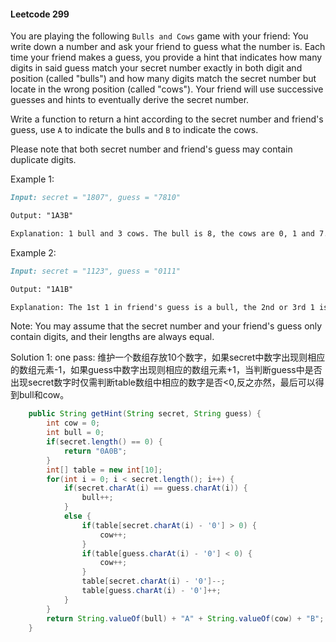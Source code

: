 #### Leetcode 299

You are playing the following `Bulls and Cows` game with your friend: You write down a number and ask your friend to guess what the number is. Each time your friend makes a guess, you provide a hint that indicates how many digits in said guess match your secret number exactly in both digit and position (called "bulls") and how many digits match the secret number but locate in the wrong position (called "cows"). Your friend will use successive guesses and hints to eventually derive the secret number.

Write a function to return a hint according to the secret number and friend's guess, use `A` to indicate the bulls and `B` to indicate the cows.

Please note that both secret number and friend's guess may contain duplicate digits.

Example 1:

```md
Input: secret = "1807", guess = "7810"

Output: "1A3B"

Explanation: 1 bull and 3 cows. The bull is 8, the cows are 0, 1 and 7.
```

Example 2:

```md
Input: secret = "1123", guess = "0111"

Output: "1A1B"

Explanation: The 1st 1 in friend's guess is a bull, the 2nd or 3rd 1 is a cow.
```

Note: You may assume that the secret number and your friend's guess only contain digits, and their lengths are always equal.

Solution 1: one pass:
维护一个数组存放10个数字，如果secret中数字出现则相应的数组元素-1，如果guess中数字出现则相应的数组元素+1，当判断guess中是否出现secret数字时仅需判断table数组中相应的数字是否<0,反之亦然，最后可以得到bull和cow。

```java
    public String getHint(String secret, String guess) {
        int cow = 0;
        int bull = 0;
        if(secret.length() == 0) {
            return "0A0B";
        }
        int[] table = new int[10];
        for(int i = 0; i < secret.length(); i++) {
            if(secret.charAt(i) == guess.charAt(i)) {
                bull++;
            }
            else {
                if(table[secret.charAt(i) - '0'] > 0) {
                    cow++;
                }
                if(table[guess.charAt(i) - '0'] < 0) {
                    cow++;
                }
                table[secret.charAt(i) - '0']--;
                table[guess.charAt(i) - '0']++;
            }
        }
        return String.valueOf(bull) + "A" + String.valueOf(cow) + "B";
    }
```